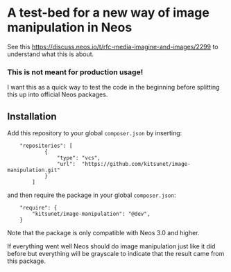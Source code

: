 # A test-bed for a new way of image manipulation in Neos

See this https://discuss.neos.io/t/rfc-media-imagine-and-images/2299
to understand what this is about.

### This is not meant for production usage!

I want this as a quick way to test the code in the beginning before
splitting this up into official Neos packages.

## Installation

Add this repository to your global `composer.json` by inserting:

```
    "repositories": [
            {
                "type": "vcs",
                "url":  "https://github.com/kitsunet/image-manipulation.git"
            }
        ]
```

and then require the package in your global `composer.json`:

```
    "require": {
        "kitsunet/image-manipulation": "@dev",
    }
```

Note that the package is only compatible with Neos 3.0 and higher.
 
If everything went well Neos should do image manipulation just
like it did before but everything will be grayscale to indicate that
the result came from this package.

